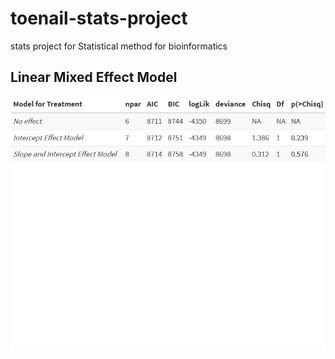 # toenail-stats-project
 stats project for Statistical method for bioinformatics
## Linear Mixed Effect Model
![anova table](https://github.com/raforsyth/toenail-stats-project/blob/main/toenail-stats-project/images/model_anova.png)